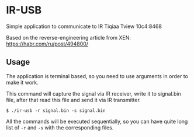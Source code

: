 # IR-USB

Simple application to communicate to IR Tiqiaa Tview 10c4:8468

Based on the reverse-engineering article from XEN: https://habr.com/ru/post/494800/

## Usage

The application is terminal based, so you need to use arguments in order to make it work.

This command will capture the signal via IR receiver, write it to signal.bin file, after that read
this file and send it via IR transmitter.
```
$ ./ir-usb -r signal.bin -s signal.bin
```

All the commands will be executed sequentially, so you can have quite long list of `-r` and `-s`
with the corresponding files.
